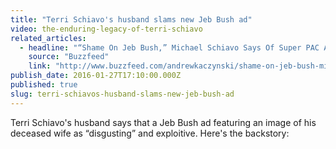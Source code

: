 ```yaml
---
title: "Terri Schiavo's husband slams new Jeb Bush ad"
video: the-enduring-legacy-of-terri-schiavo
related_articles:
  - headline: "“Shame On Jeb Bush,” Michael Schiavo Says Of Super PAC Ad Featuring Terri Schiavo"
    source: "Buzzfeed"
    link: "http://www.buzzfeed.com/andrewkaczynski/shame-on-jeb-bush-michael-schiavo-says-of-super-pac-ad-featu?bffbpolitics&utm_term=.avyOb7gEk#.gclkWD9ZG"
publish_date: 2016-01-27T17:10:00.000Z
published: true
slug: terri-schiavos-husband-slams-new-jeb-bush-ad
---
```

Terri Schiavo's husband says that a Jeb Bush ad featuring an image of his deceased wife as “disgusting” and exploitive. Here's the backstory:

